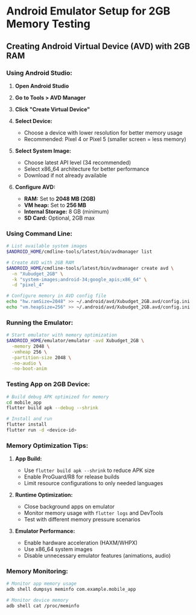 # Android Emulator Setup for 2GB Memory Testing

## Creating Android Virtual Device (AVD) with 2GB RAM

### Using Android Studio:

1. **Open Android Studio**
2. **Go to Tools > AVD Manager**
3. **Click "Create Virtual Device"**
4. **Select Device:**
   - Choose a device with lower resolution for better memory usage
   - Recommended: Pixel 4 or Pixel 5 (smaller screen = less memory)

5. **Select System Image:**
   - Choose latest API level (34 recommended)
   - Select x86_64 architecture for better performance
   - Download if not already available

6. **Configure AVD:**
   - **RAM:** Set to **2048 MB (2GB)**
   - **VM heap:** Set to **256 MB**
   - **Internal Storage:** 8 GB (minimum)
   - **SD Card:** Optional, 2GB max

### Using Command Line:

```bash
# List available system images
$ANDROID_HOME/cmdline-tools/latest/bin/avdmanager list

# Create AVD with 2GB RAM
$ANDROID_HOME/cmdline-tools/latest/bin/avdmanager create avd \
  -n "Xubudget_2GB" \
  -k "system-images;android-34;google_apis;x86_64" \
  -d "pixel_4"

# Configure memory in AVD config file
echo "hw.ramSize=2048" >> ~/.android/avd/Xubudget_2GB.avd/config.ini
echo "vm.heapSize=256" >> ~/.android/avd/Xubudget_2GB.avd/config.ini
```

### Running the Emulator:

```bash
# Start emulator with memory optimization
$ANDROID_HOME/emulator/emulator -avd Xubudget_2GB \
  -memory 2048 \
  -vmheap 256 \
  -partition-size 2048 \
  -no-audio \
  -no-boot-anim
```

### Testing App on 2GB Device:

```bash
# Build debug APK optimized for memory
cd mobile_app
flutter build apk --debug --shrink

# Install and run
flutter install
flutter run -d <device-id>
```

### Memory Optimization Tips:

1. **App Build:**
   - Use `flutter build apk --shrink` to reduce APK size
   - Enable ProGuard/R8 for release builds
   - Limit resource configurations to only needed languages

2. **Runtime Optimization:**
   - Close background apps on emulator
   - Monitor memory usage with `flutter logs` and DevTools
   - Test with different memory pressure scenarios

3. **Emulator Performance:**
   - Enable hardware acceleration (HAXM/WHPX)
   - Use x86_64 system images
   - Disable unnecessary emulator features (animations, audio)

### Memory Monitoring:

```bash
# Monitor app memory usage
adb shell dumpsys meminfo com.example.mobile_app

# Monitor device memory
adb shell cat /proc/meminfo
```